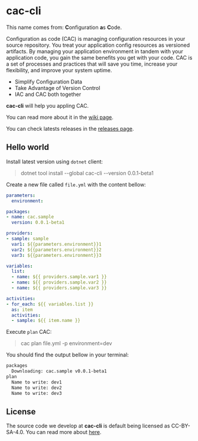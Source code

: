 # cac-cli

This name comes from: **C**onfiguration **a**s **C**ode.

Configuration as code (CAC) is managing configuration resources in your source repository. You treat your application config resources as versioned artifacts. By managing your application environment in tandem with your application code, you gain the same benefits you get with your code. CAC is a set of processes and practices that will save you time, increase your flexibility, and improve your system uptime.

- Simplify Configuration Data
- Take Advantage of Version Control
- IAC and CAC both together

**cac-cli** will help you appling CAC.

You can read more about it in the [wiki page](https://github.com/fernandoescolar/cac-cli/wiki).

You can check latests releases in the [releases page](https://github.com/fernandoescolar/cac-cli/releases).

## Hello world

Install latest version using `dotnet` client:

> dotnet tool install --global cac-cli --version 0.0.1-beta1

Create a new file called `file.yml` with the content bellow:

```yaml
parameters:
  environment:

packages:
- name: cac.sample
  version: 0.0.1-beta1

providers:
- sample: sample
  var1: ${{parameters.environment}}1
  var2: ${{parameters.environment}}2
  var3: ${{parameters.environment}}3

variables:
  list:
  - name: ${{ providers.sample.var1 }}
  - name: ${{ providers.sample.var2 }}
  - name: ${{ providers.sample.var3 }}

activities:
- for_each: ${{ variables.list }}
  as: item
  activities:
  - sample: ${{ item.name }}
```

Execute `plan` CAC:

> cac plan file.yml -p environment=dev

You should find the output bellow in your terminal:

```bash
packages
  Downloading: cac.sample v0.0.1-beta1
plan
  Name to write: dev1
  Name to write: dev2
  Name to write: dev3
```

## License

The source code we develop at **cac-cli** is default being licensed as CC-BY-SA-4.0. You can read more about [here](LICENSE.md).